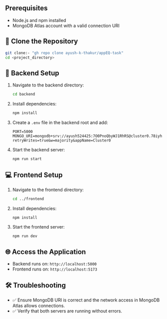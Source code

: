 ## Prerequisites
- Node.js and npm installed
- MongoDB Atlas account with a valid connection URI

## 📁 Clone the Repository
```bash
git clone:- "gh repo clone ayush-k-thakur/appEQ-task"
cd <project_directory>
```

## 🚀 Backend Setup
1. Navigate to the backend directory:
   ```bash
   cd backend
   ```

2. Install dependencies:
   ```bash
   npm install
   ```

3. Create a `.env` file in the backend root and add:
   ```env
   PORT=5000
   MONGO_URI=mongodb+srv://ayush524425:7O0PnoQbyWJ1RhRS@cluster0.78iyh.mongodb.net/?retryWrites=true&w=majority&appName=Cluster0
   ```

4. Start the backend server:
   ```bash
   npm run start
   ```

## 💻 Frontend Setup
1. Navigate to the frontend directory:
   ```bash
   cd ../frontend
   ```

2. Install dependencies:
   ```bash
   npm install
   ```

3. Start the frontend server:
   ```bash
   npm run dev
   ```

## 🌐 Access the Application
- Backend runs on: `http://localhost:5000`
- Frontend runs on: `http://localhost:5173`

## 🛠️ Troubleshooting
- ✅ Ensure MongoDB URI is correct and the network access in MongoDB Atlas allows connections.
- ✅ Verify that both servers are running without errors.


